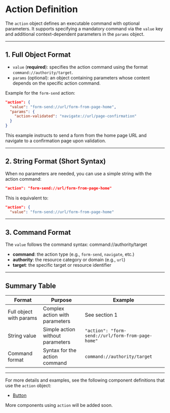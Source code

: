 # Action Definition

The `action` object defines an executable command with optional parameters. It supports specifying a mandatory command via the `value` key and additional context-dependent parameters in the `params` object.

---

## 1. Full Object Format

- `value` (**required**): specifies the action command using the format `command://authority/target`.
- `params` (optional): an object containing parameters whose content depends on the specific action command.

Example for the `form-send` action:

```json
"action": {
  "value": "form-send://url/form-from-page-home",
  "params": {
    "action-validated": "navigate://url/page-confirmation"
  }
}
```

This example instructs to send a form from the home page URL and navigate to a confirmation page upon validation.

---

## 2. String Format (Short Syntax)

When no parameters are needed, you can use a simple string with the action command:

```json
"action": "form-send://url/form-from-page-home"
```

This is equivalent to:

```json
"action": {
  "value": "form-send://url/form-from-page-home"
```

---

## 3. Command Format

The `value` follows the command syntax: command://authority/target

- **command**: the action type (e.g., `form-send`, `navigate`, etc.)
- **authority**: the resource category or domain (e.g., `url`)
- **target**: the specific target or resource identifier

---

## Summary Table

| Format                       | Purpose                           | Example                                     |
|-----------------------------|---------------------------------|---------------------------------------------|
| Full object with params      | Complex action with parameters    | See section 1                               |
| String value                | Simple action without parameters  | `"action": "form-send://url/form-from-page-home"` |
| Command format              | Syntax for the action command     | `command://authority/target`                 |

---

For more details and examples, see the following component definitions that use the `action` object:
- [Button](../components-definition/button.md)

More components using `action` will be added soon.
